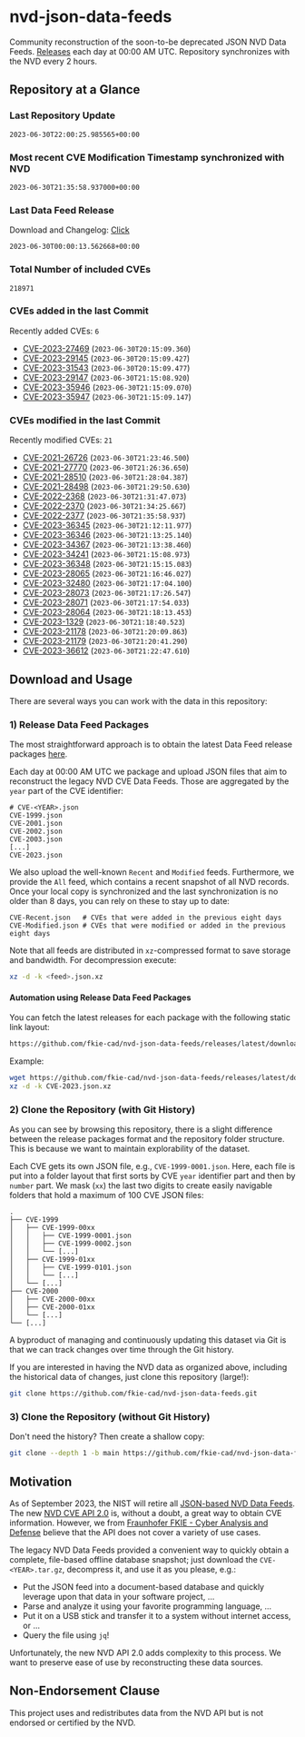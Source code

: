 # nvd-json-data-feeds

Community reconstruction of the soon-to-be deprecated JSON NVD Data Feeds. 
[Releases](https://github.com/fkie-cad/nvd-json-data-feeds/releases/latest) each day at 00:00 AM UTC.
Repository synchronizes with the NVD every 2 hours.

## Repository at a Glance

### Last Repository Update

```plain
2023-06-30T22:00:25.985565+00:00
```

### Most recent CVE Modification Timestamp synchronized with NVD

```plain
2023-06-30T21:35:58.937000+00:00
```

### Last Data Feed Release

Download and Changelog: [Click](https://github.com/fkie-cad/nvd-json-data-feeds/releases/latest)

```plain
2023-06-30T00:00:13.562668+00:00
```

### Total Number of included CVEs

```plain
218971
```

### CVEs added in the last Commit

Recently added CVEs: `6`

* [CVE-2023-27469](CVE-2023/CVE-2023-274xx/CVE-2023-27469.json) (`2023-06-30T20:15:09.360`)
* [CVE-2023-29145](CVE-2023/CVE-2023-291xx/CVE-2023-29145.json) (`2023-06-30T20:15:09.427`)
* [CVE-2023-31543](CVE-2023/CVE-2023-315xx/CVE-2023-31543.json) (`2023-06-30T20:15:09.477`)
* [CVE-2023-29147](CVE-2023/CVE-2023-291xx/CVE-2023-29147.json) (`2023-06-30T21:15:08.920`)
* [CVE-2023-35946](CVE-2023/CVE-2023-359xx/CVE-2023-35946.json) (`2023-06-30T21:15:09.070`)
* [CVE-2023-35947](CVE-2023/CVE-2023-359xx/CVE-2023-35947.json) (`2023-06-30T21:15:09.147`)


### CVEs modified in the last Commit

Recently modified CVEs: `21`

* [CVE-2021-26726](CVE-2021/CVE-2021-267xx/CVE-2021-26726.json) (`2023-06-30T21:23:46.500`)
* [CVE-2021-27770](CVE-2021/CVE-2021-277xx/CVE-2021-27770.json) (`2023-06-30T21:26:36.650`)
* [CVE-2021-28510](CVE-2021/CVE-2021-285xx/CVE-2021-28510.json) (`2023-06-30T21:28:04.387`)
* [CVE-2021-28498](CVE-2021/CVE-2021-284xx/CVE-2021-28498.json) (`2023-06-30T21:29:50.630`)
* [CVE-2022-2368](CVE-2022/CVE-2022-23xx/CVE-2022-2368.json) (`2023-06-30T21:31:47.073`)
* [CVE-2022-2370](CVE-2022/CVE-2022-23xx/CVE-2022-2370.json) (`2023-06-30T21:34:25.667`)
* [CVE-2022-2377](CVE-2022/CVE-2022-23xx/CVE-2022-2377.json) (`2023-06-30T21:35:58.937`)
* [CVE-2023-36345](CVE-2023/CVE-2023-363xx/CVE-2023-36345.json) (`2023-06-30T21:12:11.977`)
* [CVE-2023-36346](CVE-2023/CVE-2023-363xx/CVE-2023-36346.json) (`2023-06-30T21:13:25.140`)
* [CVE-2023-34367](CVE-2023/CVE-2023-343xx/CVE-2023-34367.json) (`2023-06-30T21:13:38.460`)
* [CVE-2023-34241](CVE-2023/CVE-2023-342xx/CVE-2023-34241.json) (`2023-06-30T21:15:08.973`)
* [CVE-2023-36348](CVE-2023/CVE-2023-363xx/CVE-2023-36348.json) (`2023-06-30T21:15:15.083`)
* [CVE-2023-28065](CVE-2023/CVE-2023-280xx/CVE-2023-28065.json) (`2023-06-30T21:16:46.027`)
* [CVE-2023-32480](CVE-2023/CVE-2023-324xx/CVE-2023-32480.json) (`2023-06-30T21:17:04.100`)
* [CVE-2023-28073](CVE-2023/CVE-2023-280xx/CVE-2023-28073.json) (`2023-06-30T21:17:26.547`)
* [CVE-2023-28071](CVE-2023/CVE-2023-280xx/CVE-2023-28071.json) (`2023-06-30T21:17:54.033`)
* [CVE-2023-28064](CVE-2023/CVE-2023-280xx/CVE-2023-28064.json) (`2023-06-30T21:18:13.453`)
* [CVE-2023-1329](CVE-2023/CVE-2023-13xx/CVE-2023-1329.json) (`2023-06-30T21:18:40.523`)
* [CVE-2023-21178](CVE-2023/CVE-2023-211xx/CVE-2023-21178.json) (`2023-06-30T21:20:09.863`)
* [CVE-2023-21179](CVE-2023/CVE-2023-211xx/CVE-2023-21179.json) (`2023-06-30T21:20:41.290`)
* [CVE-2023-36612](CVE-2023/CVE-2023-366xx/CVE-2023-36612.json) (`2023-06-30T21:22:47.610`)


## Download and Usage

There are several ways you can work with the data in this repository:

### 1) Release Data Feed Packages

The most straightforward approach is to obtain the latest Data Feed release packages [here](https://github.com/fkie-cad/nvd-json-data-feeds/releases/latest).

Each day at 00:00 AM UTC we package and upload JSON files that aim to reconstruct the legacy NVD CVE Data Feeds.
Those are aggregated by the `year` part of the CVE identifier:

```
# CVE-<YEAR>.json
CVE-1999.json
CVE-2001.json
CVE-2002.json
CVE-2003.json
[...]
CVE-2023.json
```

We also upload the well-known `Recent` and `Modified` feeds.
Furthermore, we provide the `All` feed, which contains a recent snapshot of all NVD records.
Once your local copy is synchronized and the last synchronization is no older than 8 days, you can rely on these to stay up to date:

```plain
CVE-Recent.json   # CVEs that were added in the previous eight days
CVE-Modified.json # CVEs that were modified or added in the previous eight days
```

Note that all feeds are distributed in `xz`-compressed format to save storage and bandwidth.
For decompression execute:

```sh
xz -d -k <feed>.json.xz
```


#### Automation using Release Data Feed Packages

You can fetch the latest releases for each package with the following static link layout:

```sh
https://github.com/fkie-cad/nvd-json-data-feeds/releases/latest/download/CVE-<YEAR>.json.xz
```

Example:

```sh
wget https://github.com/fkie-cad/nvd-json-data-feeds/releases/latest/download/CVE-2023.json.xz
xz -d -k CVE-2023.json.xz
```

### 2) Clone the Repository (with Git History)

As you can see by browsing this repository, there is a slight difference between the release packages format and the repository folder structure.
This is because we want to maintain explorability of the dataset.

Each CVE gets its own JSON file, e.g., `CVE-1999-0001.json`.
Here, each file is put into a folder layout that first sorts by CVE `year` identifier part and then by `number` part.
We mask (`xx`) the last two digits to create easily navigable folders that hold a maximum of 100 CVE JSON files:

```plain
.
├── CVE-1999
│   ├── CVE-1999-00xx
│   │   ├── CVE-1999-0001.json
│   │   ├── CVE-1999-0002.json
│   │   └── [...]
│   ├── CVE-1999-01xx
│   │   ├── CVE-1999-0101.json
│   │   └── [...]
│   └── [...]
├── CVE-2000
│   ├── CVE-2000-00xx
│   ├── CVE-2000-01xx
│   └── [...]
└── [...]
```

A byproduct of managing and continuously updating this dataset via Git is that we can track changes over time through the Git history.

If you are interested in having the NVD data as organized above, including the historical data of changes, just clone this repository (large!):

```sh
git clone https://github.com/fkie-cad/nvd-json-data-feeds.git
```

### 3) Clone the Repository (without Git History)

Don't need the history? Then create a shallow copy:

```sh
git clone --depth 1 -b main https://github.com/fkie-cad/nvd-json-data-feeds.git
```

## Motivation

As of September 2023, the NIST will retire all [JSON-based NVD Data Feeds](https://nvd.nist.gov/vuln/data-feeds#divRetirementBanner-1).
The new [NVD CVE API 2.0](https://nvd.nist.gov/developers/vulnerabilities) is, without a doubt, a great way to obtain CVE information.
However, we from [Fraunhofer FKIE - Cyber Analysis and Defense](https://www.fkie.fraunhofer.de/en/departments/cad.html) believe that the API does not cover a variety of use cases.

The legacy NVD Data Feeds provided a convenient way to quickly obtain a complete, file-based offline database snapshot; just download the `CVE-<YEAR>.tar.gz`, decompress it, and use it as you please, e.g.:

* Put the JSON feed into a document-based database and quickly leverage upon that data in your software project, ...
* Parse and analyze it using your favorite programming language, ...
* Put it on a USB stick and transfer it to a system without internet access, or ...
* Query the file using `jq`!

Unfortunately, the new NVD API 2.0 adds complexity to this process.
We want to preserve ease of use by reconstructing these data sources.

## Non-Endorsement Clause

This project uses and redistributes data from the NVD API but is not endorsed or certified by the NVD.